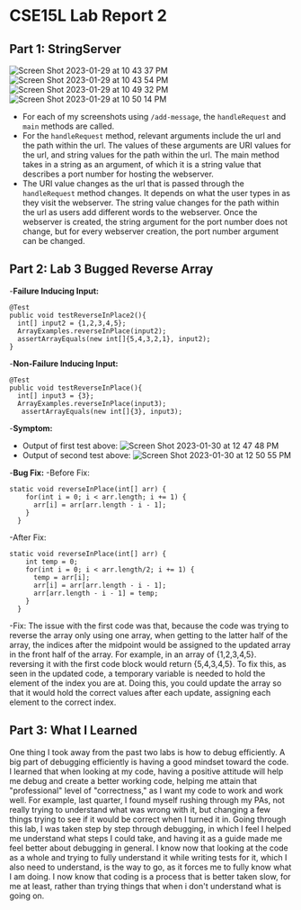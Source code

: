 # CSE15L Lab Report 2
## Part 1: StringServer
![Screen Shot 2023-01-29 at 10 43 37 PM](https://user-images.githubusercontent.com/122497078/215406513-e1a78b40-17fc-46f0-8a6f-a0f2864004ca.png)
![Screen Shot 2023-01-29 at 10 43 54 PM](https://user-images.githubusercontent.com/122497078/215406681-777c6217-91a4-4a61-a27c-afcc0eb38433.png)
![Screen Shot 2023-01-29 at 10 49 32 PM](https://user-images.githubusercontent.com/122497078/215407512-c06b0aa5-231a-44cf-9d99-0b4d7188f957.png)
![Screen Shot 2023-01-29 at 10 50 14 PM](https://user-images.githubusercontent.com/122497078/215407570-605fdb11-d28e-4de3-9582-5db45c8d6097.png)
- For each of my screenshots using `/add-message`, the `handleRequest` and `main` methods are called.
- For the `handleRequest` method, relevant arguments include the url and the path within the url. The values of these arguments are URI values for the
url, and string values for the path within the url. The main method takes in a string as an argument, of which it is a string value that describes a port
number for hosting the webserver.
- The URI value changes as the url that is passed through the `handleRequest` method changes. It depends on what the user types in as they visit the webserver.
The string value changes for the path within the url as users add different words to the webserver. Once the webserver is created, the string argument for 
the port number does not change, but for every webserver creation, the port number argument can be changed.
## Part 2: Lab 3 Bugged Reverse Array
-**Failure Inducing Input:**
```
@Test
public void testReverseInPlace2(){
  int[] input2 = {1,2,3,4,5};
  ArrayExamples.reverseInPlace(input2);
  assertArrayEquals(new int[]{5,4,3,2,1}, input2);
}
```
-**Non-Failure Inducing Input:**
```
@Test
public void testReverseInPlace(){
  int[] input3 = {3};
  ArrayExamples.reverseInPlace(input3);
   assertArrayEquals(new int[]{3}, input3);
```
-**Symptom:**
- Output of first test above:
![Screen Shot 2023-01-30 at 12 47 48 PM](https://user-images.githubusercontent.com/122497078/215591539-3ed30ee4-8d6d-4fb9-9110-2baff6c5a390.png)
- Output of second test above:
![Screen Shot 2023-01-30 at 12 50 55 PM](https://user-images.githubusercontent.com/122497078/215610908-ce8a9848-2db3-424c-89dd-e1c4ed2edb3d.png)

-**Bug Fix:**
-Before Fix:
```
static void reverseInPlace(int[] arr) {
    for(int i = 0; i < arr.length; i += 1) {
      arr[i] = arr[arr.length - i - 1];
    }
  }
```
-After Fix:
```
static void reverseInPlace(int[] arr) {
    int temp = 0;
    for(int i = 0; i < arr.length/2; i += 1) {
      temp = arr[i];
      arr[i] = arr[arr.length - i - 1];
      arr[arr.length - i - 1] = temp;
    }
  }
```
-Fix: The issue with the first code was that, because the code was trying to reverse the array only using one array, when getting to the latter half of the
array, the indices after the midpoint would be assigned to the updated array in the front half of the array. For example, in an array of {1,2,3,4,5}. reversing it with the first code block would return {5,4,3,4,5}. To fix this, as seen in the updated code, a temporary variable is needed to hold the element of the index you are at. Doing this, you could update the array so that it would hold the correct values after each update, assigning each element to the correct index.
## Part 3: What I Learned
One thing I took away from the past two labs is how to debug efficiently. A big part of debugging efficiently is having a good mindset toward the code. I learned that when looking at my code, having a positive attitude will help me debug and create a better working code, helping me attain that "professional" level of "correctness," as I want my code to work and work well. For example, last quarter, I found myself rushing through my PAs, not really trying to understand what was wrong with it, but changing a few things trying to see if it would be correct when I turned it in. Going through this lab, I was taken step by step through debugging, in which I feel I helped me understand what steps I could take, and having it as a guide made me feel better about debugging in general. I know now that looking at the code as a whole and trying to fully understand it while writing tests for it, which I also need to understand, is the way to go, as it forces me to fully know what I am doing. I now know that coding is a process that is better taken slow, for me at least, rather than trying things that when i don't understand what is going on.
